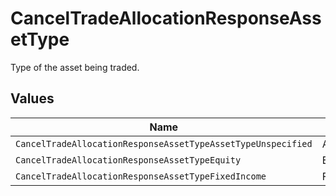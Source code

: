 # CancelTradeAllocationResponseAssetType

Type of the asset being traded.


## Values

| Name                                                         | Value                                                        |
| ------------------------------------------------------------ | ------------------------------------------------------------ |
| `CancelTradeAllocationResponseAssetTypeAssetTypeUnspecified` | ASSET_TYPE_UNSPECIFIED                                       |
| `CancelTradeAllocationResponseAssetTypeEquity`               | EQUITY                                                       |
| `CancelTradeAllocationResponseAssetTypeFixedIncome`          | FIXED_INCOME                                                 |
